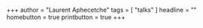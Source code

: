 +++
author = "Laurent Aphecetche"
tags = [ "talks" ]
headline = ""
homebutton = true
printbutton = true
+++

